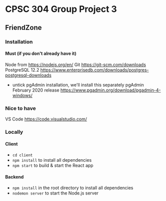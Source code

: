 # CPSC 304 Group Project 3
## FriendZone

### Installation

#### Must (if you don't already have it)
Node from https://nodejs.org/en/
Git https://git-scm.com/downloads
PostgreSQL 12.2 https://www.enterprisedb.com/downloads/postgres-postgresql-downloads
- untick pgAdmin installation, we'll install this separately
pgAdmin February 2020 release https://www.pgadmin.org/download/pgadmin-4-windows/

### Nice to have
VS Code https://code.visualstudio.com/

### Locally
#### Client
- `cd client`
- `npm install` to install all dependencies 
- `npm start` to build & start the React app

#### Backend
- `npm install` in the root directory to install all dependencies
- `nodemon server` to start the Node.js server

